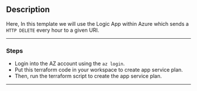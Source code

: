 ## Description

Here, In this template we will use the Logic App within Azure which sends a `HTTP DELETE` every hour to a given URI.

---

### Steps

* Login into the AZ account using the `az login`.
* Put this terraform code in your workspace to create app service plan.
* Then, run the terraform script to create the app service plan.

---
